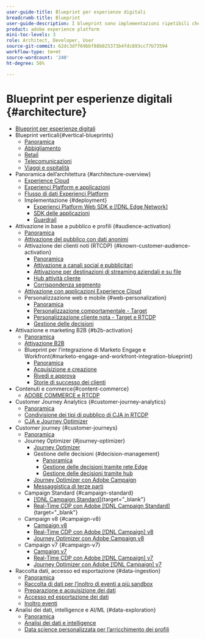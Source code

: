 ```yaml
---
user-guide-title: Blueprint per esperienze digitali
breadcrumb-title: Blueprint
user-guide-description: I blueprint sono implementazioni ripetibili che permettono di risolvere problemi di business noti e contengono diagrammi di architettura, considerazioni tecniche e collegamenti alla documentazione pertinente.
product: adobe experience platform
mini-toc-levels: 3
role: Architect, Developer, User
source-git-commit: 62dc3dff69bbf88b025373b4fdc893cc77b73594
workflow-type: tm+mt
source-wordcount: '240'
ht-degree: 56%

---
```



# Blueprint per esperienze digitali {#architecture}

+ [Blueprint per esperienze digitali](/help/blueprints/overview.md)
+ Blueprint verticali{#vertical-blueprints}
   + [Panoramica](/help/blueprints/vertical-blueprints/overview.md)
   + [Abbigliamento](/help/blueprints/vertical-blueprints/apparel.md)
   + [Retail](/help/blueprints/vertical-blueprints/retail.md)
   + [Telecomunicazioni](/help/blueprints/vertical-blueprints/telecommunications.md)
   + [Viaggi e ospitalità](/help/blueprints/vertical-blueprints/travel-hospitality.md)
+ Panoramica dell’architettura {#architecture-overview}
   + [Experience Cloud](/help/blueprints/experience-platform/experience-cloud.md)
   + [Experienci Platform e applicazioni](/help/blueprints/experience-platform/platform-applications.md)
   + [Flusso di dati Experienci Platform](/help/blueprints/experience-platform/platform-data-flow.md)
   + Implementazione {#deployment}
      + [Experienci Platform Web SDK e [!DNL Edge Network]](/help/blueprints/experience-platform/deployment/websdk.md)
      + [SDK delle applicazioni](/help/blueprints/experience-platform/deployment/appsdk.md)
      + [Guardrail](/help/blueprints/experience-platform/deployment/guardrails.md)
+ Attivazione in base a pubblico e profili {#audience-activation}
   + [Panoramica](/help/blueprints/audience-activation/overview.md)
   + [Attivazione del pubblico con dati anonimi ](/help/blueprints/audience-activation/anonymous.md)
   + Attivazione dei clienti noti (RTCDP) {#known-customer-audience-activation}
      + [Panoramica](/help/blueprints/audience-activation/known.md)
      + [Attivazione a canali social e pubblicitari](/help/blueprints/audience-activation/advertising-activation.md)
      + [Attivazione per destinazioni di streaming aziendali e su file](/help/blueprints/audience-activation/enterprise-destinations.md)
      + [Hub attività cliente](/help/blueprints/audience-activation/customer-activity.md)
      + [Corrispondenza segmento](/help/blueprints/audience-activation/segment-match.md)
   + [Attivazione con applicazioni Experience Cloud](/help/blueprints/audience-activation/platform-and-applications.md)
   + Personalizzazione web e mobile {#web-personalization}
      + [Panoramica](/help/blueprints/audience-activation/web-personalization/overview.md)
      + [Personalizzazione comportamentale - Target](/help/blueprints//audience-activation/web-personalization/behavioral.md)
      + [Personalizzazione cliente nota - Target e RTCDP](/help/blueprints/audience-activation/web-personalization/known-personalization.md)
      + [Gestione delle decisioni](/help/blueprints/audience-activation/web-personalization/decision-management-edge.md)
+ Attivazione e marketing B2B {#b2b-activation}
   + [Panoramica](/help/blueprints/b2b/overview.md)
   + [Attivazione B2B](/help/blueprints/b2b/b2bactivation.md)
   + Blueprint per l’integrazione di Marketo Engage e Workfront{#marketo-engage-and-workfront-integration-blueprint}
      + [Panoramica](/help/blueprints/b2b/marketo-engage-and-workfront-integration-blueprint/overview.md)
      + [Acquisizione e creazione](/help/blueprints/b2b/marketo-engage-and-workfront-integration-blueprint/intake-and-create.md)
      + [Rivedi e approva](/help/blueprints/b2b/marketo-engage-and-workfront-integration-blueprint/review-and-approve-blueprint.md)
      + [Storie di successo dei clienti](/help/blueprints/b2b/marketo-engage-and-workfront-integration-blueprint/customer-success-stories.md)
+ Contenuti e commerce{#content-commerce}
   + [ADOBE COMMERCE e RTCDP](/help/blueprints/content-commerce/commerce/commerce-rtcdp.md)
+ Customer Journey Analytics {#customer-journey-analytics}
   + [Panoramica](/help/blueprints/customer-journey-analytics/overview.md)
   + [Condivisione dei tipi di pubblico di CJA in RTCDP](/help/blueprints/customer-journey-analytics/cja-rtcdp.md)
   + [CJA e Journey Optimizer](/help/blueprints/customer-journey-analytics/cja-ajo.md)
+ Customer journey {#customer-journeys}
   + [Panoramica](/help/blueprints/customer-journeys/overview.md)
   + Journey Optimizer {#journey-optimizer}
      + [Journey Optimizer](/help/blueprints/customer-journeys/journey-optimizer.md)
      + Gestione delle decisioni {#decision-management}
         + [Panoramica](/help/blueprints/customer-journeys/decision_management/decision-management-overview.md)
         + [Gestione delle decisioni tramite rete Edge](/help/blueprints/customer-journeys/decision_management/decision-management-edge.md)
         + [Gestione delle decisioni tramite hub](/help/blueprints/customer-journeys/decision_management/decision-management-hub.md)
      + [Journey Optimizer con Adobe Campaign](/help/blueprints/customer-journeys/ajo-and-campaign.md)
      + [Messaggistica di terze parti](/help/blueprints/customer-journeys/3rd-party-messaging.md)
   + Campaign Standard {#campaign-standard}
      + [[!DNL Campaign Standard]](https://experienceleague.adobe.com/docs/campaign-standard.html?lang=it){target="_blank"}
      + [Real-Time CDP con Adobe [!DNL Campaign Standard]](https://experienceleague.adobe.com/docs/campaign-standard/using/integrating-with-adobe-cloud/adobe-experience-platform/aep-sources-destinations/get-started-sources-destinations.html?lang=it){target="_blank"}
   + Campaign v8 {#campaign-v8}
      + [Campaign v8](/help/blueprints/customer-journeys/campaign-v8.md)
      + [Real-Time CDP con Adobe [!DNL Campaign] v8](/help/blueprints/customer-journeys/rtcdp-and-campaign-v8.md)
      + [Journey Optimizer con Adobe Campaign v8](/help/blueprints/customer-journeys/ajo-and-campaign-v8.md)
   + Campaign v7 {#campaign-v7}
      + [Campaign v7](/help/blueprints/customer-journeys/campaign-v7.md)
      + [Real-Time CDP con Adobe [!DNL Campaign] v7](/help/blueprints/customer-journeys/rtcdp-and-campaign.md)
      + [Journey Optimizer con Adobe [!DNL Campaign] v7](/help/blueprints/customer-journeys/ajo-and-campaign-v7.md)
+ Raccolta dati, accesso ed esportazione {#data-ingestion}
   + [Panoramica](/help/blueprints/data-ingestion/overview.md)
   + [Raccolta di dati per l’inoltro di eventi a più sandbox](/help/blueprints/data-ingestion/multi-sandbox-event-forwarding.md)
   + [Preparazione e acquisizione dei dati](/help/blueprints/data-ingestion/ingestion.md)
   + [Accesso ed esportazione dei dati](/help/blueprints/data-ingestion/egress.md)
   + [Inoltro eventi](/help/blueprints/data-ingestion/server-side-collection.md)
+ Analisi dei dati, intelligence e AI/ML {#data-exploration}
   + [Panoramica](/help/blueprints/data-insights/overview.md)
   + [Analisi dei dati e intelligence](/help/blueprints/data-insights/analysis.md)
   + [Data science personalizzata per l’arricchimento dei profili](/help/blueprints/data-insights/data-science.md)
